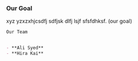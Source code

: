 <!-- ## Welcome to C2P - Conserve2Preserve -->

<!-- You can use the [editor on GitHub](https://github.com/4lisyd/conserve2preserve/edit/gh-pages/index.md) to maintain and preview the content for your website in Markdown files.
 -->
<!-- Whenever you commit to this repository, GitHub Pages will run [Jekyll](https://jekyllrb.com/) to rebuild the pages in your site, from the content in your Markdown files.
 -->
### Our Goal

xyz yzxzxhjcsdfj sdfjsk dlfj lsjf sfsfdhksf. (our goal)
```markdown
Our Team


- **Ali Syed**
- **Hira Kai**




